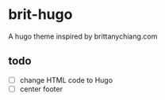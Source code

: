 # brit-hugo
A hugo theme inspired by brittanychiang.com

## todo
- [ ] change HTML code to Hugo 
- [ ] center footer
